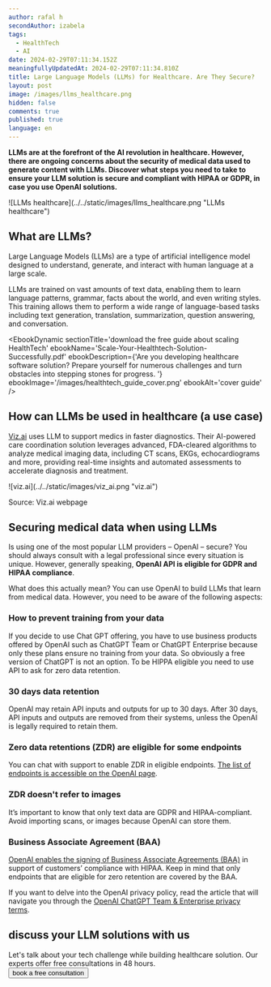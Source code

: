 ```yaml
---
author: rafal h
secondAuthor: izabela
tags:
  - HealthTech
  - AI
date: 2024-02-29T07:11:34.152Z
meaningfullyUpdatedAt: 2024-02-29T07:11:34.810Z
title: Large Language Models (LLMs) for Healthcare. Are They Secure?
layout: post
image: /images/llms_healthcare.png
hidden: false
comments: true
published: true
language: en
---
```

**LLMs are at the forefront of the AI revolution in healthcare. However, there are ongoing concerns about the security of medical data used to generate content with LLMs. Discover what steps you need to take to ensure your LLM solution is secure and compliant with HIPAA or GDPR, in case you use OpenAI solutions.**

<div className="image">![LLMs healthcare](../../static/images/llms_healthcare.png "LLMs healthcare")</div>

## What are LLMs?

Large Language Models (LLMs) are a type of artificial intelligence model designed to understand, generate, and interact with human language at a large scale.

LLMs are trained on vast amounts of text data, enabling them to learn language patterns, grammar, facts about the world, and even writing styles. This training allows them to perform a wide range of language-based tasks including text generation, translation, summarization, question answering, and conversation.

<EbookDynamic sectionTitle='download the free guide about scaling HealthTech' ebookName='Scale-Your-Healthtech-Solution-Successfully.pdf' ebookDescription={'Are you developing healthcare software solution? Prepare yourself for numerous challenges and turn obstacles into stepping stones for progress. '} ebookImage='/images/healthtech_guide_cover.png' ebookAlt='cover guide' />

## **How can LLMs be used in healthcare (a use case)**

[Viz.ai](https://www.viz.ai/) uses LLM to support medics in faster diagnostics. Their AI-powered care coordination solution leverages advanced, FDA-cleared algorithms to analyze medical imaging data, including CT scans, EKGs, echocardiograms and more, providing real-time insights and automated assessments to accelerate diagnosis and treatment.

<div className="image">![viz.ai](../../static/images/viz_ai.png "viz.ai")</div>

Source: Viz.ai webpage

## Securing medical data when using LLMs

Is using one of the most popular LLM providers – OpenAI – secure? You should always consult with a legal professional since every situation is unique. However, generally speaking, **OpenAI API is eligible for GDPR and HIPAA compliance**.

What does this actually mean? You can use OpenAI to build LLMs that learn from medical data. However, you need to be aware of the following aspects:

### How to prevent training from your data

If you decide to use Chat GPT offering, you have to use business products offered by OpenAI such as ChatGPT Team or ChatGPT Enterprise because only these plans ensure no training from your data. So obviously a free version of ChatGPT is not an option. To be HIPPA eligible you need to use API to ask for zero data retention.

### 30 days data retention

OpenAI may retain API inputs and outputs for up to 30 days. After 30 days, API inputs and outputs are removed from their systems, unless the OpenAI is legally required to retain them.

### Zero data retentions (ZDR) are eligible for some endpoints

You can chat with support to enable ZDR in eligible endpoints. [The list of endpoints is accessible on the OpenAI page](https://platform.openai.com/docs/models/how-we-use-your-data). 

### ZDR doesn't refer to images

It’s important to know that only text data are GDPR and HIPAA-compliant. Avoid importing scans, or images because OpenAI can store them.

### Business Associate Agreement (BAA)

[OpenAI enables the signing of Business Associate Agreements (BAA)](https://help.openai.com/en/articles/8660679-how-can-i-get-a-business-associate-agreement-baa-with-openai) in support of customers’ compliance with HIPAA. Keep in mind that only endpoints that are eligible for zero retention are covered by the BAA.

If you want to delve into the OpenAI privacy policy, read the article that will navigate you through the [OpenAI ChatGPT Team & Enterprise privacy terms](https://brightinventions.pl/blog/openai-chatgpt-team-enterprise-privacy-policies-explained/).

<div class='block-button'><h2>discuss your LLM solutions with us</h2><div>Let's talk about your tech challenge while building healthcare solution. Our experts offer free consultations in 48 hours.</div><a href="/our-areas/healthcare-software-development/"><button>book a free consultation</button></a></div>